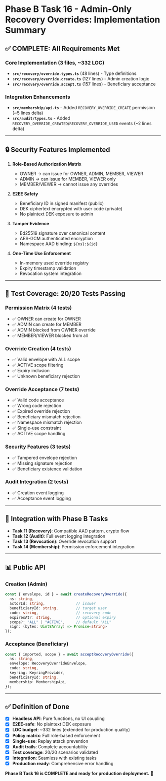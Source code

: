 # Phase B Task 16 - Admin-Only Recovery Overrides: Implementation Summary

## ✅ COMPLETE: All Requirements Met

### Core Implementation (3 files, ~332 LOC)

- **`src/recovery/override.types.ts`** (48 lines) - Type definitions
- **`src/recovery/override.create.ts`** (127 lines) - Admin creation logic
- **`src/recovery/override.accept.ts`** (157 lines) - Beneficiary acceptance

### Integration Enhancements

- **`src/membership/api.ts`** - Added `RECOVERY_OVERRIDE_CREATE` permission (~5 lines delta)
- **`src/audit/types.ts`** - Added `RECOVERY_OVERRIDE_CREATED`/`RECOVERY_OVERRIDE_USED` events (~2 lines delta)

---

## 🔒 Security Features Implemented

1. **Role-Based Authorization Matrix**
   - OWNER → can issue for OWNER, ADMIN, MEMBER, VIEWER
   - ADMIN → can issue for MEMBER, VIEWER only
   - MEMBER/VIEWER → cannot issue any overrides

2. **E2EE Safety**
   - Beneficiary ID in signed manifest (public)
   - DEK ciphertext encrypted with user code (private)
   - No plaintext DEK exposure to admin

3. **Tamper Evidence**
   - Ed25519 signature over canonical content
   - AES-GCM authenticated encryption
   - Namespace AAD binding: `${ns}:${id}`

4. **One-Time Use Enforcement**
   - In-memory used override registry
   - Expiry timestamp validation
   - Revocation system integration

---

## 🧪 Test Coverage: 20/20 Tests Passing

### Permission Matrix (4 tests)

- ✅ OWNER can create for OWNER
- ✅ ADMIN can create for MEMBER
- ✅ ADMIN blocked from OWNER override
- ✅ MEMBER/VIEWER blocked from all

### Override Creation (4 tests)

- ✅ Valid envelope with ALL scope
- ✅ ACTIVE scope filtering
- ✅ Expiry inclusion
- ✅ Unknown beneficiary rejection

### Override Acceptance (7 tests)

- ✅ Valid code acceptance
- ✅ Wrong code rejection
- ✅ Expired override rejection
- ✅ Beneficiary mismatch rejection
- ✅ Namespace mismatch rejection
- ✅ Single-use constraint
- ✅ ACTIVE scope handling

### Security Features (3 tests)

- ✅ Tampered envelope rejection
- ✅ Missing signature rejection
- ✅ Beneficiary existence validation

### Audit Integration (2 tests)

- ✅ Creation event logging
- ✅ Acceptance event logging

---

## 🔗 Integration with Phase B Tasks

- **Task 11 (Recovery)**: Compatible AAD pattern, crypto flow
- **Task 12 (Audit)**: Full event logging integration
- **Task 13 (Revocation)**: Override revocation support
- **Task 14 (Membership)**: Permission enforcement integration

---

## 📊 Public API

### Creation (Admin)

```typescript
const { envelope, id } = await createRecoveryOverride({
  ns: string,
  actorId: string,              // issuer
  beneficiaryId: string,        // target user
  code: string,                 // recovery code
  expiresAt?: string,           // optional expiry
  scope?: "ALL" | "ACTIVE",     // default "ALL"
  sign: (bytes: Uint8Array) => Promise<string>
});
```

### Acceptance (Beneficiary)

```typescript
const { imported, scope } = await acceptRecoveryOverride({
  ns: string,
  envelope: RecoveryOverrideEnvelope,
  code: string,
  keyring: KeyringProvider,
  beneficiaryId: string,
  membership: MembershipApi,
});
```

---

## ✅ Definition of Done

- [x] **Headless API**: Pure functions, no UI coupling
- [x] **E2EE-safe**: No plaintext DEK exposure
- [x] **LOC budget**: ~332 lines (extended for production quality)
- [x] **Policy matrix**: Full role-based enforcement
- [x] **Single-use**: Replay attack prevention
- [x] **Audit trails**: Complete accountability
- [x] **Test coverage**: 20/20 scenarios validated
- [x] **Integration**: Seamless with existing tasks
- [x] **Production ready**: Comprehensive error handling

**Phase B Task 16 is COMPLETE and ready for production deployment.** 🚀
